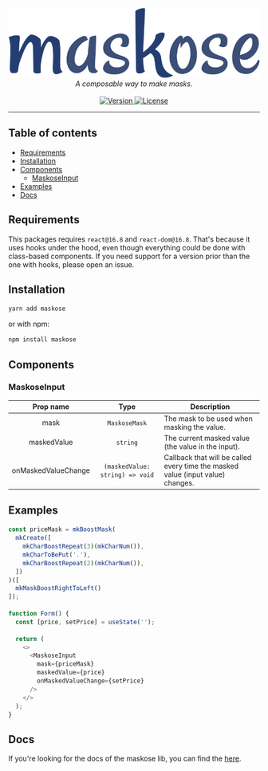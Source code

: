 <div align="center">
  <img alt="maskose" src="https://raw.githubusercontent.com/efreitasn/maskose/master/maskose-logo.png">
  <br />
  <em>A composable way to make masks.</em>
  <br />
  <br />
</div>

<div align="center">
  <a href="https://npmjs.com/package/maskose-react">
    <img
      alt="Version"
      src="https://img.shields.io/npm/v/maskose-react.svg?color=%237075d6&style=popout"
    >
  </a>
  <a href="https://github.com/efreitasn/maskose/blob/master/LICENSE">
    <img
      alt="License"
      src="https://img.shields.io/npm/l/maskose-react.svg?color=%237075d6&style=popout"
    >
  </a>
</div>
</div>

---

## Table of contents
<!-- START doctoc generated TOC please keep comment here to allow auto update -->
<!-- DON'T EDIT THIS SECTION, INSTEAD RE-RUN doctoc TO UPDATE -->


- [Requirements](#requirements)
- [Installation](#installation)
- [Components](#components)
  - [MaskoseInput](#maskoseinput)
- [Examples](#examples)
- [Docs](#docs)

<!-- END doctoc generated TOC please keep comment here to allow auto update -->

## Requirements
This packages requires `react@16.8` and `react-dom@16.8`. That's because it uses hooks under the hood, even though everything could be done with class-based components. If you need support for a version prior than the one with hooks, please open an issue.

## Installation
```bash
yarn add maskose
```
or with npm:
```bash
npm install maskose
```

## Components

### MaskoseInput

| Prop name             | Type                              | Description                                                                        |
| :-------------------: | :-------------------------------: | ---------------------------------------------------------------------------------- |
| mask                  | `MaskoseMask`                     | The mask to be used when masking the value.                                        |
| maskedValue           | `string`                          | The current masked value (the value in the input).                                 |
| onMaskedValueChange   | `(maskedValue: string) => void`   | Callback that will be called every time the masked value (input value) changes.    |

## Examples

```typescript
const priceMask = mkBoostMask(
  mkCreate([
    mkCharBoostRepeat(3)(mkCharNum()),
    mkCharToBePut('.'),
    mkCharBoostRepeat(2)(mkCharNum()),
  ])
)([
  mkMaskBoostRightToLeft()
]);

function Form() {
  const [price, setPrice] = useState('');

  return (
    <>
      <MaskoseInput
        mask={priceMask}
        maskedValue={price}
        onMaskedValueChange={setPrice}
      />
    </>
  );
}
```

## Docs
If you're looking for the docs of the maskose lib, you can find the [here](https://github.com/efreitasn/maskose/tree/master/packages/maskose).